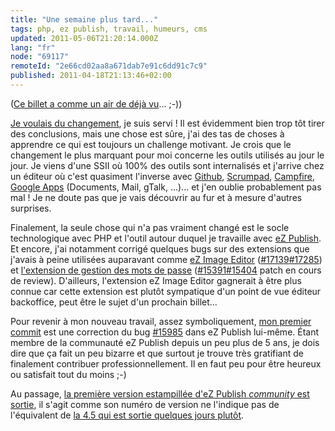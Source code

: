 ```yaml
---
title: "Une semaine plus tard..."
tags: php, ez publish, travail, humeurs, cms
updated: 2011-05-06T21:20:14.000Z
lang: "fr"
node: "69117"
remoteId: "2e66cd02aa8a671dab7e91c6dd91c7c9"
published: 2011-04-18T21:13:46+02:00
---
```


([Ce billet a comme un air de déjà vu](/post/une-semaine-plus-tard)... ;-))


[Je voulais du changement](/post/bye-bye-smile), je suis servi ! Il est évidemment bien trop tôt tirer des conclusions, mais une chose est sûre, j'ai des tas de choses à apprendre ce qui est toujours un challenge motivant. Je crois que le changement le plus marquant pour moi concerne les outils utilisés au jour le jour. Je viens d'une SSII où 100% des outils sont internalisés et j'arrive chez un éditeur où c'est quasiment l'inverse avec [Github](https://github.com/), [Scrumpad](http://www.scrumpad.com/), [Campfire](http://campfirenow.com/), [Google Apps](http://www.google.com/apps/intl/fr/business/index.html#utm_campaign=fr&amp;utm_source=fr-ha-emea-fr-bk&amp;utm_medium=ha&amp;utm_term=google%20apps) (Documents, Mail, gTalk, ...)... et j'en oublie probablement pas mal ! Je ne doute pas que je vais découvrir au fur et à mesure d'autres surprises.


Finalement, la seule chose qui n'a pas vraiment changé est le socle technologique avec PHP et l'outil autour duquel je travaille avec [eZ Publish](/tag/ez+publish). Et encore, j'ai notamment corrigé quelques bugs sur des extensions que j'avais à peine utilisées auparavant comme [eZ Image Editor](http://doc.ez.no/Extensions/eZ-Publish-extensions/eZ-Image-Editor/Setup-and-user-guide-eZ-Image-Editor) ([#17139](http://issues.ez.no/17139)[#17285](http://issues.ez.no/17285)) et [l'extension de gestion des mots de passe](http://doc.ez.no/Extensions/eZ-Publish-extensions/eZ-MB-Password-Expiry) ([#15391](http://issues.ez.no/15391)[#15404](http://issues.ez.no/15404) patch en cours de review). D'ailleurs, l'extension eZ Image Editor gagnerait à être plus connue car cette extension est plutôt sympatique d'un point de vue éditeur backoffice, peut être le sujet d'un prochain billet...


Pour revenir à mon nouveau travail, assez symboliquement, [mon premier commit](https://github.com/ezsystems/ezpublish/commit/90abff0) est une correction du bug [#15985](http://issues.ez.no/15985) dans eZ Publish lui-même. Étant membre de la communauté eZ Publish depuis un peu plus de 5 ans, je dois dire que ça fait un peu bizarre et que surtout je trouve très gratifiant de finalement contribuer professionnellement. Il en faut peu pour être heureux ou satisfait tout du moins ;-)


Au passage, [la première version estampillée d'eZ Publish *community* est sortie](http://share.ez.no/blogs/community-project-board/ez-publish-community-project-4.2011-very-first-build-available-now), il s'agit comme son numéro de version ne l'indique pas de l'équivalent de [la 4.5 qui est sortie quelques jours plutôt](http://ez.no/Events-news/News/eZ-Publish-Enterprise-4.5-officially-released).

